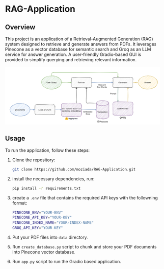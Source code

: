 # RAG-Application

## Overview

This project is an application of a Retrieval-Augmented Generation (RAG) system designed to retrieve and generate answers from PDFs. It leverages Pinecone as a vector database for semantic search and Groq as an LLM service for answer generation. A user-friendly Gradio-based GUI is provided to simplify querying and retrieving relevant information.

!["RAG Architecture"](./imgs/rag-architecture.png)

## Usage

To run the application, follow these steps:

1. Clone the repository:

    ```bash
    git clone https://github.com/moziada/RAG-Application.git
    ```

2. install the necessary dependencies, run:

    ```bash
    pip install -r requirements.txt
    ```

3. create a `.env` file that contains the required API keys with the followning format:

    ```bash
    PINECONE_ENV="YOUR-ENV"
    PINECONE_API_KEY="YOUR-KEY"
    PINECONE_INDEX_NAME="YOUR-INDEX-NAME"
    GROQ_API_KEY="YOUR-KEY"
    ```

4. Put your PDF files into `data` directory.

5. Run `create_database.py` script to chunk and store your PDF documents into Pinecone vector database.

6. Run `app.py` script to run the Gradio based application.
